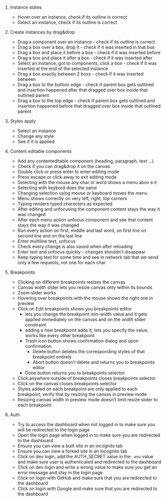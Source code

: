 1. Instance states

   - Hover over an instance, check if its outline is correct
   - Select an instance, check if its outline is correct

1. Create instances by drag&drop

   - Drag a component over an instance - check if its outline is correct
   - Drag a box over a box, drop it - check if it was inserted in that box
   - Drag a box and place it before a box - check if it was inserted before
   - Drag a box and place it after a box - check if it was inserted after
   - Select an instance, got to components, click a box - check if it was inserted at the end of the selected instance
   - Drag a box exactly between 2 boxs - check if it was inserted between
   - Drag a box to the bottom edge - check if parent box gets outlined and insertion happened after that dragged over box inside that outlined parent
   - Drag a box to the top edge - check if parent box gets outlined and insertion happened before that dragged over box inside that outlined parent

1. Styles apply

   - Select an instance
   - Change any style
   - See if it is applied

1. Content editable components

   - Add any contenteditable component (heading, paragraph, text ...)
   - Check if you can drag&drop it on the canvas
   - Double click or press enter to enter editing mode
   - Press escape or click away to exit editing mode
   - Selecting with the mouse any char or word shows a menu abov
     e it
   - Selecting with keybord does the same
   - Changing selection using mouse or keyboard moves the menu
   - Menu shows correctly on very left, right, top corners
   - Typing renders typed characters as expected
   - After editing and unfocusing the component content stays the way it was changed
   - After each menu action unfocus component and see that content stays the way it was changed
   - Run every action on first, middle and last word, on first line on second line and on the last line
   - Enter multiline text, unfocus
   - Check every change is also saved when after reloading
   - Enter text and unfocus quickly - changes shouldn't disappear
   - Keep typing text for some time and see in network tab that we send only a few requests, not one for each char

1. Breakpoints

   - Clicking on different breakpoints resizes the canvas
   - Canvas width slider lets you resize canvas only within its bounds
   - Zoom slider works
   - Hovering over breakpoints with the mouse shows the right one in preview
   - Click on Edit breakpoints shows you breakpoints editor
     - lets you change the breakpoint min-width value and it gets applied immediately on the canvas and on the width slider constraint
     - adding a new breakpoint adds it, lets you specify the value, works like every other breakpoint
     - Trash icon button shows confirmation dialog and upon confirmation
       - Delete button deletes the corresponding styles of that breakpoint entirely
       - Abort button doesn't delete and returns you to breakpoints editor
     - Done button returns you to breakpoints selector
   - Click anywhere outside of breakpoints closes breakpoints selector
   - Click on the canvas closes breakpoints selector
   - Styles added on each breakpoint are only applied to each breakpoint, verify that by resizing the canvas in preview mode
   - Resizing canvas width in preview mode doesn't limit resize slider to each breakpoint

1. Auth
   - Try to access the dashboard when not logged in to make sure you will be redirected to the login page
   - Open the login page when logged in to make sure you are redirected to the dashboard
   - Ensure you can view a built site in an incognito tab
   - Ensure you can view a forked site in an incognito tab
   - Click on dev login, add the AUTH_SECRET value in the `.env` value and make sure user is authenticated and redirected to the dashboard
   - Click on dev login and write a wrong value to make sure you get an error message and stay in the login page.
   - Click on login with GitHub and make sure that you are redirected to the dashboard
   - Click on login with Google and make sure that you are redirected to the dashboard
